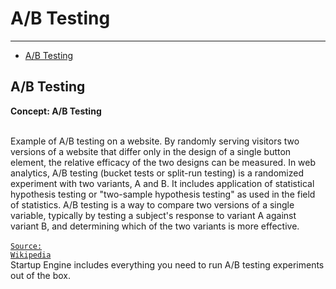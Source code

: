 # A/B Testing

---

- [A/B Testing](#ab-testing)

<a id="ab-testing"></a>
## A/B Testing

<larecipe-card shadow>
    <larecipe-badge type="warning" circle class="mr-3" icon="fa fa-lightbulb-o"></larecipe-badge> <b>Concept: A/B Testing</b>
    <br><br>
    
Example of A/B testing on a website. By randomly serving visitors two versions of a website that differ only in the design of a single button element, the relative efficacy of the two designs can be measured.
In web analytics, A/B testing (bucket tests or split-run testing) is a randomized experiment with two variants, A and B. It includes application of statistical hypothesis testing or "two-sample hypothesis testing" as used in the field of statistics. A/B testing is a way to compare two versions of a single variable, typically by testing a subject's response to variant A against variant B, and determining which of the two variants is more effective.
<br><br><a href="https://en.wikipedia.org/wiki/A/B_testing"><code>Source: Wikipedia</code></a>
</larecipe-card>
<br>Startup Engine includes everything you need to run A/B testing experiments out of the box.  